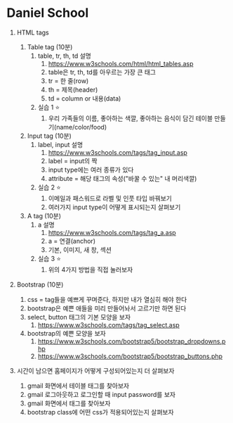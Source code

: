 # Daniel School
1. HTML tags
	1. Table tag (10분)
		1. table, tr, th, td 설명
	   		1. <https://www.w3schools.com/html/html_tables.asp>
	   		2. table은 tr, th, td를 아우르는 가장 큰 태그
	   		3. tr = 한 줄(row)
	   		4. th = 제목(header)
	   		5. td = column or 내용(data)
		2. 실습 1 :star:
			1. 우리 가족들의 이름, 좋아하는 색깔, 좋아하는 음식이 담긴 테이블 만들기(name/color/food)
	2. Input tag (10분)
		1. label, input 설명
			1. <https://www.w3schools.com/tags/tag_input.asp>
			2. label = input의 짝
			3. input type에는 여러 종류가 있다
			4. attribute = 해당 태그의 속성("바꿀 수 있는" 내 머리색깔)
		2. 실습 2 :star:
			1. 이메일과 패스워드로 라벨 및 인풋 타입 바꿔보기
			2. 여러가지 input type이 어떻게 표시되는지 살펴보기
	3. A tag (10분)
		1. a 설명
			1. <https://www.w3schools.com/tags/tag_a.asp>
			2. a = 연결(anchor)
			3. 기본, 이미지, 새 창, 섹션
		2. 실습 3 :star:
			1. 위의 4가지 방법을 직접 눌러보자

2. Bootstrap (10분)
	1. css = tag들을 예쁘게 꾸며준다, 하지만 내가 열심히 해야 한다
	2. bootstrap은 예쁜 애들을 미리 만들어놔서 고르기만 하면 된다
	3. select, button 태그의 기본 모양을 보자
		1. <https://www.w3schools.com/tags/tag_select.asp>
	4. bootstrap의 예쁜 모양을 보자
		1. <https://www.w3schools.com/bootstrap5/bootstrap_dropdowns.php>
		2. <https://www.w3schools.com/bootstrap5/bootstrap_buttons.php>

3. 시간이 남으면 홈페이지가 어떻게 구성되어있는지 더 살펴보자
	1. gmail 화면에서 테이블 태그를 찾아보자
	2. gmail 로그아웃하고 로그인할 때 input password를 보자
	3. gmail 화면에서 태그를 찾아보자
	4. bootstrap class에 어떤 css가 적용되어있는지 살펴보자
